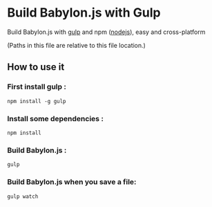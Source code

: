Build Babylon.js with Gulp
====================

Build Babylon.js with [gulp](http://gulpjs.com/ "gulp") and npm ([nodejs](http://nodejs.org/ "nodejs")), easy and cross-platform

(Paths in this file are relative to this file location.)

## How to use it

### First install gulp :

```
npm install -g gulp
```

### Install some dependencies :

```
npm install
```

### Build Babylon.js :

```
gulp
```

### Build Babylon.js when you save a file:
```
gulp watch
```
